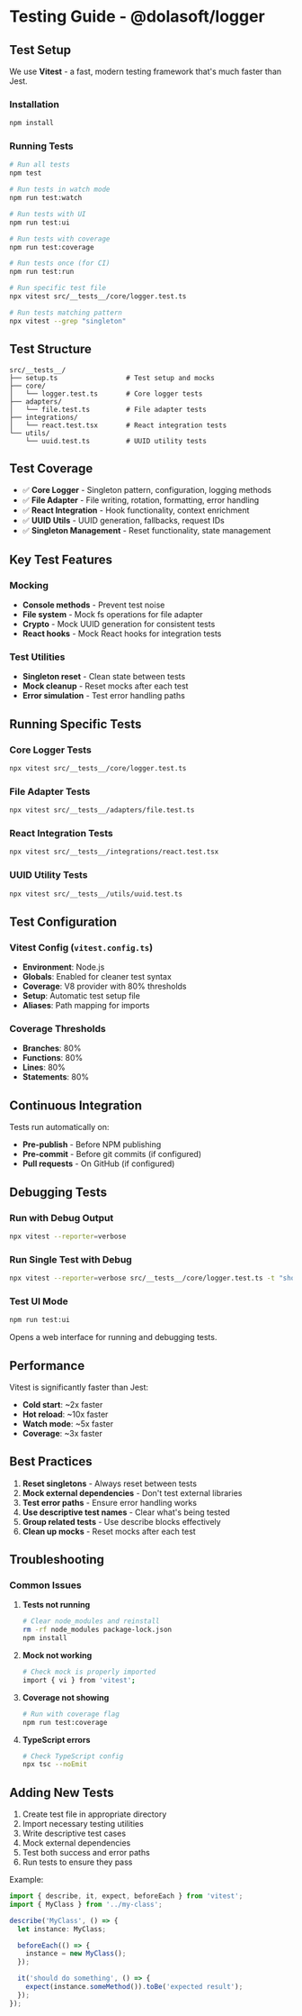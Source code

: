 # Testing Guide - @dolasoft/logger

## Test Setup

We use **Vitest** - a fast, modern testing framework that's much faster than Jest.

### Installation

```bash
npm install
```

### Running Tests

```bash
# Run all tests
npm test

# Run tests in watch mode
npm run test:watch

# Run tests with UI
npm run test:ui

# Run tests with coverage
npm run test:coverage

# Run tests once (for CI)
npm run test:run

# Run specific test file
npx vitest src/__tests__/core/logger.test.ts

# Run tests matching pattern
npx vitest --grep "singleton"
```

## Test Structure

```
src/__tests__/
├── setup.ts                 # Test setup and mocks
├── core/
│   └── logger.test.ts       # Core logger tests
├── adapters/
│   └── file.test.ts         # File adapter tests
├── integrations/
│   └── react.test.tsx       # React integration tests
└── utils/
    └── uuid.test.ts         # UUID utility tests
```

## Test Coverage

- ✅ **Core Logger** - Singleton pattern, configuration, logging methods
- ✅ **File Adapter** - File writing, rotation, formatting, error handling
- ✅ **React Integration** - Hook functionality, context enrichment
- ✅ **UUID Utils** - UUID generation, fallbacks, request IDs
- ✅ **Singleton Management** - Reset functionality, state management

## Key Test Features

### Mocking
- **Console methods** - Prevent test noise
- **File system** - Mock fs operations for file adapter
- **Crypto** - Mock UUID generation for consistent tests
- **React hooks** - Mock React hooks for integration tests

### Test Utilities
- **Singleton reset** - Clean state between tests
- **Mock cleanup** - Reset mocks after each test
- **Error simulation** - Test error handling paths

## Running Specific Tests

### Core Logger Tests
```bash
npx vitest src/__tests__/core/logger.test.ts
```

### File Adapter Tests
```bash
npx vitest src/__tests__/adapters/file.test.ts
```

### React Integration Tests
```bash
npx vitest src/__tests__/integrations/react.test.tsx
```

### UUID Utility Tests
```bash
npx vitest src/__tests__/utils/uuid.test.ts
```

## Test Configuration

### Vitest Config (`vitest.config.ts`)
- **Environment**: Node.js
- **Globals**: Enabled for cleaner test syntax
- **Coverage**: V8 provider with 80% thresholds
- **Setup**: Automatic test setup file
- **Aliases**: Path mapping for imports

### Coverage Thresholds
- **Branches**: 80%
- **Functions**: 80%
- **Lines**: 80%
- **Statements**: 80%

## Continuous Integration

Tests run automatically on:
- **Pre-publish** - Before NPM publishing
- **Pre-commit** - Before git commits (if configured)
- **Pull requests** - On GitHub (if configured)

## Debugging Tests

### Run with Debug Output
```bash
npx vitest --reporter=verbose
```

### Run Single Test with Debug
```bash
npx vitest --reporter=verbose src/__tests__/core/logger.test.ts -t "should log debug messages"
```

### Test UI Mode
```bash
npm run test:ui
```
Opens a web interface for running and debugging tests.

## Performance

Vitest is significantly faster than Jest:
- **Cold start**: ~2x faster
- **Hot reload**: ~10x faster
- **Watch mode**: ~5x faster
- **Coverage**: ~3x faster

## Best Practices

1. **Reset singletons** - Always reset between tests
2. **Mock external dependencies** - Don't test external libraries
3. **Test error paths** - Ensure error handling works
4. **Use descriptive test names** - Clear what's being tested
5. **Group related tests** - Use describe blocks effectively
6. **Clean up mocks** - Reset mocks after each test

## Troubleshooting

### Common Issues

1. **Tests not running**
   ```bash
   # Clear node_modules and reinstall
   rm -rf node_modules package-lock.json
   npm install
   ```

2. **Mock not working**
   ```bash
   # Check mock is properly imported
   import { vi } from 'vitest';
   ```

3. **Coverage not showing**
   ```bash
   # Run with coverage flag
   npm run test:coverage
   ```

4. **TypeScript errors**
   ```bash
   # Check TypeScript config
   npx tsc --noEmit
   ```

## Adding New Tests

1. Create test file in appropriate directory
2. Import necessary testing utilities
3. Write descriptive test cases
4. Mock external dependencies
5. Test both success and error paths
6. Run tests to ensure they pass

Example:
```typescript
import { describe, it, expect, beforeEach } from 'vitest';
import { MyClass } from '../my-class';

describe('MyClass', () => {
  let instance: MyClass;

  beforeEach(() => {
    instance = new MyClass();
  });

  it('should do something', () => {
    expect(instance.someMethod()).toBe('expected result');
  });
});
```
